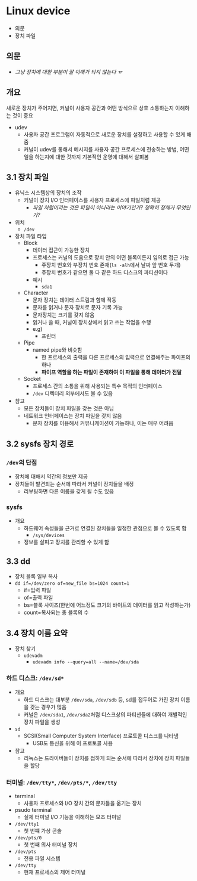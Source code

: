 # Linux device

- 의문
- 장치 파일

## 의문

- *그냥 장치에 대한 부분이 잘 이해가 되지 않는다 ㅠ*

## 개요

새로운 장치가 주어지면, 커널이 사용자 공간과 어떤 방식으로 상호 소통하는지 이해하는 것이 중요

- udev
  - 사용자 공간 프로그램이 자동적으로 새로운 장치를 설정하고 사용할 수 있게 해줌
  - 커널이 udev를 통해서 메시지를 사용자 공간 프로세스에 전송하는 방법, 어떤일을 하는지에 대한 것까지 기본적인 운영에 대해서 살펴봄

## 3.1 장치 파일

- 유닉스 시스템상의 장치의 조작
  - 커널이 장치 I/O 인터페이스를 사용자 프로세스에 파일처럼 제공
    - *파일 처럼이라는 것은 파일이 아니라는 이야기인가? 정확히 정체가 무엇인가?*
- 위치
  - `/dev`
- 장치 파일 타입
  - Block
    - 데이터 접근이 가능한 장치
    - 프로세스는 커널의 도움으로 장치 안의 어떤 블록이든지 임의로 접근 가능
      - 주장치 번호와 부장치 번호 존재(`ls -alh`에서 날짜 앞 번호 두개)
      - 주장치 번호가 같으면 둘 다 같은 하드 디스크의 파티션이다
    - 예시
      - `sda1`
  - Character
    - 문자 장치는 데이터 스트림과 함께 작동
    - 문자를 읽거나 문자 장치로 문자 기록 가능
    - 문자장치는 크기를 갖지 않음
    - 읽거나 쓸 때, 커널이 장치상에서 읽고 쓰는 작업을 수행
    - e.g)
      - 프린터
  - Pipe
    - named pipe와 비슷함
      - 한 프로세스의 출력을 다른 프로세스의 입력으로 연결해주는 파이프의 하나
      - **파이프 역할을 하는 파일이 존재하여 이 파일을 통해 데이터가 전달**
  - Socket
    - 프로세스 간의 소통을 위해 사용되는 특수 목적의 인터페이스
    - `/dev` 디렉터리 외부에서도 볼 수 있음
- 참고
  - 모든 장치들이 장치 파일을 갖는 것은 아님
  - 네트워크 인터페이스는 장치 파일을 갖지 않음
    - 문자 장치를 이용해서 커뮤니케이션이 가능하나, 이는 매우 어려움

## 3.2 sysfs 장치 경로

### `/dev`의 단점

- 장치에 대해서 약간의 정보만 제공
- 장치들이 발견되는 순서에 따라서 커널이 장치들을 배정
  - 리부팅하면 다른 이름을 갖게 될 수도 있음

### sysfs

- 개요
  - 하드웨어 속성들을 근거로 연결된 장치들을 일정한 관점으로 볼 수 있도록 함
    - `/sys/devices`
  - 정보를 살피고 장치를 관리할 수 있게 함

## 3.3 dd

- 장치 블록 일부 복사
- `dd if=/dev/zero of=new_file bs=1024 count=1`
  - if=입력 파일
  - of=출력 파일
  - bs=블록 사이즈(한번에 어느정도 크기의 바이트의 데이터를 읽고 작성하는가)
  - count=복사되는 총 블록의 수

## 3.4 장치 이름 요약

- 장치 찾기
  - `udevadm`
    - `udevadm info --query=all --name=/dev/sda`

### 하드 디스크: `/dev/sd*`

- 개요
  - 하드 디스크는 대부분 `/dev/sda`, `/dev/sdb` 등, sd를 접두어로 가진 장치 이름을 갖는 경우가 많음
  - 커널은 `/dev/sda1`, `/dev/sda2`처럼 디스크상의 파티션들에 대하여 개별적인 장치 파일을 생성
- `sd`
  - SCSI(Small Computer System Interface) 프로토콜 디스크를 나타냄
    - USB도 통신을 위해 이 프로토콜 사용
- 참고
  - 리눅스는 드라이버들이 장치를 접하게 되는 순서에 따라서 장치에 장치 파일들을 할당

### 터미널: `/dev/tty*`, `/dev/pts/*`, `/dev/tty`

- terminal
  - 사용자 프로세스와 I/O 장치 간의 문자들을 옮기는 장치
- psudo terminal
  - 실제 터미널 I/O 기능을 이해하는 모조 터미널
- `/dev/tty1`
  - 첫 번쨰 가상 콘솔
- `/dev/pts/0`
  - 첫 번째 의사 터미널 장치
- `/dev/pts`
  - 전용 파일 시스템
- `/dev/tty`
  - 현재 프로세스의 제어 터미널
